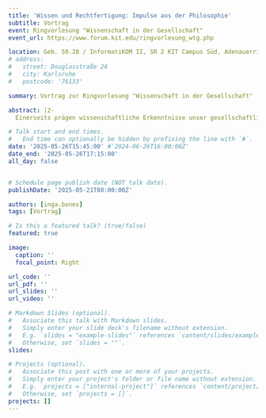 ```yaml
---
title: 'Wissen und Rechtfertigung: Impulse aus der Philosophie'
subtitle: Vortrag
event: Ringvorlesung "Wissenschaft in der Gesellschaft"
event_url: https://www.forum.kit.edu/ringvorlesung_wtg.php

location: Geb. 50.28 / InformatiKOM II, SR 2 KIT Campus Süd, Adenauerring 10, Karlsruhe
# address:
#   street: Douglasstraße 24
#   city: Karlsruhe
#   postcode: '76133'

summary: Vortrag zur Ringvorlesung "Wissenschaft in der Gesellschaft"

abstract: |2- 
  Einerseits prägen wissenschaftliche Erkenntnisse unser gesellschaftliches Leben, andererseits wird „der Wissenschaft“ heute von manchen Seiten attestiert, sie stecke in einer Vertrauenskrise. Nach den Möglichkeiten und Grenzen, den Zielen und Methoden wissenschaftlicher Praxis fragt die philosophische Disziplin der Wissenschaftstheorie. In dieser Vorlesung werden wissenschaftstheoretische Grundbegriffe – Wahrheit, Wissen, Rechtfertigung, Erklärung etc. – vorgestellt und die Frage erörtert, inwieweit wir wissenschaftlichen Resultaten vertrauen dürfen.

# Talk start and end times.
#   End time can optionally be hidden by prefixing the line with `#`.
date: '2025-05-26T15:45:00' #'2024-06-26T16:00:00Z'
date_end: '2025-05-26T17:15:00'
all_day: false


# Schedule page publish date (NOT talk date).
publishDate: '2025-05-21T08:00:00Z'

authors: [inga.bones]
tags: [Vortrag]

# Is this a featured talk? (true/false)
featured: true

image:
  caption: ''
  focal_point: Right

url_code: ''
url_pdf: ''
url_slides: ''
url_video: ''

# Markdown Slides (optional).
#   Associate this talk with Markdown slides.
#   Simply enter your slide deck's filename without extension.
#   E.g. `slides = "example-slides"` references `content/slides/example-slides.md`.
#   Otherwise, set `slides = ""`.
slides:

# Projects (optional).
#   Associate this post with one or more of your projects.
#   Simply enter your project's folder or file name without extension.
#   E.g. `projects = ["internal-project"]` references `content/project/deep-learning/index.md`.
#   Otherwise, set `projects = []`.
projects: []
---
```

